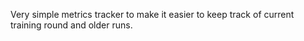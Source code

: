 Very simple metrics tracker to make it easier to keep track of current training round and older runs.
